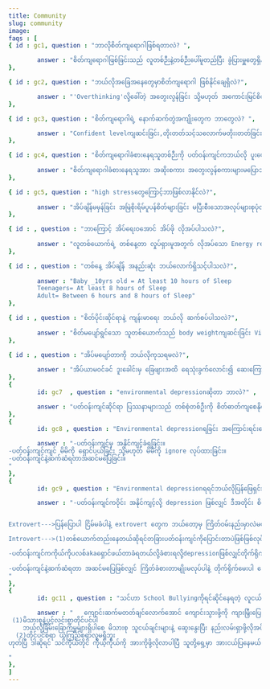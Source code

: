 ```yaml
---
title: Community
slug: community
image:
faqs : [
{ id : gc1, question : "ဘာလိုစိတ်ကျရောဂါဖြစ်ရတာလဲ? ",

        answer : "စိတ်ကျရောဂါဖြစ်ခြင်းသည် လူတစ်ဉီးနဲ့တစ်ဉီးပေါ်မူတည်ပြီး ခွဲပြားမှူတွေရှိနိုင်ပါတယ် များသောအားဖြင့် မိမိ နေထိုင်ရာပတ်ဝန်းကျင် နှင့် လုပ်ငန်းခွင်တို့သည် စိတ်ကျရောဂါဖြစ်ပေါ်စေခြင်း၏ ပင်မသော့ချက်တစ်ခုဖြစ်ပါတယ်။ လူတစ်ယောက်၏ စိတ်ကျန်းမားခြင်း မကျန်းမာခြင်းသည် နေ့စဉ်ပြောဆိုဆက်ဆံ ဆောင်ရွက်နေရသော Communityတစ်ခုအပေါ်မူတည်ပါတယ်။ မိမိ လုပ်ဆောင်ရမည့် အလုပ်တာဝန်များ ကြံကြာမှူ မှားယွင်းမှူကြောင့် stressဟုခေါ်သော ဖိစီးမှအနည်းငယ်စဖြစ်တည်ရမှ ထပ်တလဲလဲ ဖြစ်လာ ခံစားရလာသောအခါ depression ဟုခေါသော မိမိကိုယ်ကို ယုံကြည်မှူကျဆင်းခြင်း အဆိုးမြင်စိတ်များသာဖြစ်ပေါ်လာခြင်းစသည့်စိတ်ဓာတ်ကျဆင်းခြင်း၏ Signများကိုခံစားရနိုင်ပါတယ်။"
},

{ id : gc2, question : "ဘယ်လိုအခြေအနေတွေမှာစိတ်ကျရောဂါ ဖြစ်နိုင်ချေရှိလဲ?",

        answer : "'Overthinking'လို့ခေါ်တဲ့ အတွေးလွန်ခြင်း သို့မဟုတ် အကောင်းမြင်စိတ် ပျောက်ဆုံးနေသော အ‌ခြေအနေမျိုးတွင်ဖြစ်ပေါ်တတ်ပါတယ်။"
},

{ id : gc3, question : "စိတ်ကျရောဂါရဲ့ နောက်ဆက်တွဲအကျိုးတွေက ဘာတွေလဲ? ",

        answer : "Confident levelကျဆင်းခြင်း,တိုးတတ်သင့်သလောက်မတိုးးတတ်ခြင်း,'စိတ်ထောင်းကိုယ်ကြေ'ဆိုသောဆိုရိုးအတိုင်း စိတ်၏စေရာလိုက်၍  General Heathcareများ လစ်ဟာခြင်းများဖြစ်စေတတ်ပါတယ်။"
},

{ id : gc4, question : "စိတ်ကျရောဂါခံစားနေရသူတစ်ဉီးကို ပတ်ဝန်းကျင်ကဘယ်လို ပူးပေါင်း ကုသပေးမှူတွေ လုပ်ပေးနိုင်သလဲ?",
       
        answer : "စိတ်ကျရောဂါခံစားနေရသူအား အဆိုးစကား အတွေးလွန်စကားများမပြောဘဲ ထိုသူ၏အတွေးအမြင် အယူဆများကို နားထောင်ပေးခြင်းသည် ထိရောက်သောကုသနည်း တစ်ခုဖြစ်ပါသည်။"
},

{ id : gc5, question : "high stressတွေကြောင့်ဘာဖြစ်လာနိုင်လဲ?",
       
        answer : "အိပ်ချိန်မမှန်ခြင်း အမြဲစိုးရိမ်ပူပန်စိတ်များခြင်း မပြီးစီးသောအလုပ်များစုပုံလာခြင်း တို့သည် high stress ဖြစ်စေနိုင်ပါသည်။"
},

{ id : , question : "ဘာကြောင့် အိပ်ရေးဝအောင် အိပ်ဖို လိုအပ်ပါသလဲ?",
       
        answer : "လူတစ်ယောက်ရဲ့ တစ်နေ့တာ လှုပ်ရှားမူအတွက် လိုအပ်သော Energy requirementကိုကြည့်မည်ဆိုပါက'အိပ်ချိန်ဘယ်လောက်ရှိသလဲ'ဟူသော မေးခွန်းကိုလည်းမေးရမည်ဖြစ်သည်။ တစ်နေ့တာကိုစတင်ဖို့အတွက် internal Systemတွေနဲ့ Organic processတွေအတွက် အိပ်စက်အနားယူခြင်းသည် အရေးကြီးသော အစိတ်ပိုင်းတစ်ခုအနေဖြင့်ပါဝင်နေပါတယ်။"
},

{ id : , question : "တစ်နေ့ အိပ်ချိန် အနည်းဆုံး ဘယ်လောက်ရှိသင့်ပါသလဲ?",
       
        answer : "Baby _10yrs old = At least 10 hours of Sleep
        Teenagers= At least 8 hours of Sleep
        Adult= Between 6 hours and 8 hours of Sleep"
},

{ id : , question : "စိတ်ပိုင်းဆိုင်ရာနဲ့ ကျန်းမာရေး ဘယ်လို ဆက်စပ်ပါသလဲ?",
       
        answer : "စိတ်မပျော်ရွင်သော သူတစ်ယောက်သည် body weightကျဆင်းခြင်း Visual shapesများ သိသိသာသာ ပြောင်းလဲလာခြင်းတို့ကိုတွေ့ရပါမည်။ စိတ်စစေရာအတိုင်း နေနေတတ်ပြီး တစ်နေ့တာလုပ်ဆောင်ရမယ့် Bodyအတွက် လိုအပ်သော လုပ်ဆောင်ချက်များကိုမေ့လျော့ခြင်းများနှင့်ဆက်စပ်ပြီး ကျန်းမာရေးကို ထိခိုက်စေနိင်ပါသည်။"
},

{ id : , question : "အိပ်မပျော်တာကို ဘယ်လိုကုသရမလဲ?",
       
        answer : "အိပ်ယာမဝင်ခင် ဒူးခေါင်းမှ ခြေဖျားအထိ ရေသုံးခွက်လောင်း၍ ဆေးကြောပေးခြင်း စိတ်တည်ငြိမ်စေရန် meditation လုပ်ခြင်း calm and soft musicများ နားထောင်ခြင်းတို့ဖြင့် ကိုယ်တိုင်ကုသနိုင်ပါသည်။ ထို့ထက်အခြေအနေဆိုးပါက သက်ဆိုင်ရာ Physician များနှင့် ပြသပြီး ဆေးသောက်ကုသခြင်း exercise ဖြင့်ကုသခြင်းနည်းလမ်းများလည်းရှိပါသည်။"
},
{
        id: gc7  , question : "environmental depressionဆိုတာ ဘာလဲ?" ,

        answer : "ပတ်ဝန်းကျင်ဆိုင်ရာ ပြဿနာများသည် တစ်စုံတစ်ဦးကို စိတ်ဓာတ်ကျစေနိုင်သည်။အဲ့ဟာကို environmental depression ဟုခေါ်သည်။"
},
{
        id: gc8 , question : "Environmental depressionရခြင်း အကြောင်းရင်းတွေက ဘာတွေလဲ?" ,

        answer : "-ပတ်ဝန်းကျင်မှ အနိုင်ကျင့်ခံရခြင်း။
-ပတ်ဝန်းကျင်ကျင် မိမိကို ရှောင်ပယ်ခြင်း သို့မဟုတ် မိမိကို ignore လုပ်ထားခြင်း။
-ပတ်ဝန်းကျင်နဲ့ဆက်ဆံရတာအဆင်‌မပြေခြင်း။
"
},
{
        id: gc9 , question : "Environmental depressionရရင်ဘယ်လိုပြန်ဖြေရှင်းမလဲ။" ,

        answer : "-ပတ်ဝန်းကျင်ကဝိုင်း အနိုင်ကျင့်လို့ depression ဖြစ်လျှင် ဒီအတိုင်း စိတ်ထဲမှာကြိတ်မငိုပါနဲ့ ကိုယ်ကမမှားပဲနဲ့လုပ်သမျှငြိမ်ခံနေရအောင် သဲအိတ်လဲမဟုတ်။ ဆိုတော့ ဖြေရှင်းဖို့နည်းလမ်းက 2 ခုရှိပါတယ်။


Extrovert--->ပြန်ပြောပါ ငြိမ်မခံပါနဲ့ extrovert တွေက ဘယ်တော့မှ ကြိတ်ဝမ်းနည်းမှာလဲမဟုတ်ပါ ပြောစရာရှိတာပြောပါတယ်။

Introvert--->(1)တစ်ယောက်တည်းနေတယ်ဆိုရင်တခြားပတ်ဝန်းကျင်ကိုပြောင်းတာပဲဖြစ်ဖြစ်လုပ်ပါ။(2)ပြောင်းဖို့အဆင်မပြေရင်ကိုယ်နဲ့အဆင်ပြေပြီးအနားမှာရှိတဲ့တဲ့bffတို့မိသားစုဝင်တို့ကိုပြောပါ။introvertတွေကextrovertတွေလိုအော်ကြီးဟစ်ကျယ်တွေမ‌ေကျနပ်တာ‌ကိုထုတ်‌ေပြာတာ‌ေတွမလုပ်တတ်တော့ depression ဖြစ်နိုင်ခြေပိုများပါတယ် (မှတ်ချက်:အခုစာရေးနေတဲ့sout chaw gyi လို ambiverts တွေကတော့ ကြိုက်ရာလမ်းရွေးလို့ရပါတယ်)။ //ရူးနေတာပဲ

-ပတ်ဝန်းကျင်ကကိုယ်ကိုပလစ်akaရှောင်ဖယ်တာခံရတယ်လို့ခံစားရလို့depressionဖြစ်လျှင်တိုက်ရိုက်‌ရှင်းပါ။ဒီအခြေနေကျတိုက်ရိုက်မပြောလျှင်ဖြေရှင်းဖို့လုံးဝမလွယ်ပါ။တိုက်ရိုက်ဖြေရှင်းပါကပြဿနာရဲ့mainကိုသိပြီးဖြေရှင်နိုင်မှာပါ။ တခါတရံ ကိုယ့်ဘက်ကပဲဇွတ်ကြီးပလစ်တယ်လို့ခံစားနေရတာတွေပါ တိုက်ရိုက်ဖြေရှင်းလိုက်တာနဲ့သိနိုင်ပါတယ်။
 
-ပတ်ဝန်းကျင်နဲ့ဆက်ဆံရတာ အဆင်မပြေဖြစ်လျှင် ကြိတ်ခံစားတာမျိုးမလုပ်ပါနဲ့ တိုက်ရိုက်မေးပါ ပြောရဲဆိုရဲ ဖြစ်ဖို့လိုအပ်ပါမည်အဲ့တာ မှ pov နှစ်ဘက်စလုံးကို သဘောပေါက်ပြီးကိုယ်အမှားသူ့အမှား ကို မျက်စိပွင့်သွားပြီး ပြင်ဆင်လို့ရမှ environmental depression မရှိမှာပါ။
"
},
{
        id: gc11 , question : "သင်ဟာ School Bullyingကိုရင်ဆိုင်နေရတဲ့ လူငယ်တစ်ယောက်ဆိုရင် ဘယ်လိုလုပ်ရမလဲ?" ,

        answer : "   ကျောင်းဆက်မတတ်ချင်လောက်အောင် ကျောင်းသွားဖို့ကို ကျားမြှီးပြေးဆွဲတာထက်ကြောက်နေကြတဲ့သူတွေရှိပါတယ်။ သူတို့က ပညာရေးကိုလည်း မရပ်တန့်ချင်ဘူး ကျောင်းဆက်တတ်ဖို့ကလည်း ကျာင်းမှာ ရုပ်ပိုင်းဆိုင်ရာကို ဒါမှမဟုတ် မိသားစုနောက်ခံအသိုင်းဝိုင်းနဲ့ပတ်သက်ပြီး မကောင်းပြောဆို ခြိမ်းခြောက်အနိုင်ကျင့်သူတွေ ကိုယ့်ရဲ့ Pravicyကိုထိပါးသည်အထိ မိန်းကလေးဆိုလည်း မိန်းကလေးတစ်ယောက်ရဲ့အရှက်တရား ယောကျာ်းလေးဆိုလည်း သူတို့ရဲ့မာန အဲ့လိုထိခိုက်တဲ့ထိ School Bullyingတွေက ပိုမိုဆိုးရွားလာပါတယ်။အဲ့ဒါကြောင့် အဲ့လိုအခြေအနေနဲ့ ရင်ဆိုင်နေရပြီဆိုရင်
 (1)မိသားစုနဲ့ပွင့်လင်းစွာတိုင်ပင်ပါ
    ဘယ်လိုခြိမ်းခြောက်မှူများရှိပါစေ မိသားစု သူငယ်ချင်းများနဲ့ ဆွေးနွေးပြီး နည်းလမ်းရှာဖို့လိုအပ်ပါတယ် Bully to Suicide ဖြစ်ရတဲ့အကြောင်းကတော့ ကြားထဲမှာ Stress aloneဆိုတဲ့ processတစ်ခုလည်းပါပါတယ်။ ကိုယ်က အနိုင်ကျင့်ခံရတယ် ပြောဖို့အဆင်မပြေတဲ့အခြေအနေထိဖြစ်သွားတယ် ဒီတိုင်း တစ်ယောက်ထဲ ကြိတ်ခံစားတယ် ပြီးတော့ သက်သေလိုက်တယ်။ ဒါဆို bullyလုပ်ရတာကို အရသာတွေ့တဲ့သူတွေများလာမှာပေါ့ ဒါဆို သင့်လိုလူတွေများပြားလာပြီး ကမ်ဘာကြီးက ဘူလီဝေါ်ကြီး ဖြစ်လာနိုင်ပါတယ်
  (2)တိုင်ပင်စရာ ယုံကြည်စရာလူမရှိဘူး
ဟုတ်ပြီ ဒါဆိုရင် သင်ကိုယ်တိုင် ကိုယ့်ကိုယ်ကို အားကိုဖို့လိုလာပါပြီ သူတို့ရှေ့မှာ အားငယ်ပြနေမယ် ကြောက်ရွံပြနေမယ်ဆိုရင် ကမ်းတတ် လာမှာပေါ့ မဟုတ်ဘူးလား ဒါကြောင့် ကိုယ်ကဘယ်လောက်သန်မာကြောင်း သူတို့အထင်သေးစရာမဟုတ်ကြောင်း အလုပ်နဲ့ဘဲဖြစ်စေ လုပ်တွေ့ဖြစ်စေ သိမြင်အောင်ပြပေးသင့်ပါတယ် ပြန်ပြီးရိုက်ပါထိုးပါလို့ပြောချင်တာတော့မဟုတ်ပါဘူး ဉပဒေဘောင်ထဲကနေရင်ဆိုင်တိုက်ခိုက်ပါ။သင်သည်သာ သင့်အားကိုးရာပါ ဒီလောကကြီးမှာ သင့်ကလွဲပြီး သင့်အတွက် ရပ်တည်မယ့် သင့်အတွက် ရှင်သန်မယ့်သူဆိုတာရှားပါတယ် I have come to love myself, who I am for who I was and for who I hope to becomeလို့ World Wide Band တစ်ခုဖြစ်တဲ့ BTS ရဲ့ Leader  RMကပြောခဲ့ဖူးပါတယ်။ ဒါကြောင့် bullyလုပ်ခံနေရရင်လည်း ကိုယ့်ကိုကိုယ်ချစ်ပြီး suicide မလုပ်ဖို့ အရှုံး‌မပေးဖို့ ရဲရင့်စွာရင်ဆိုင်ဖို့ ရင်ထဲကနေလှိုက်လှိုက်လှဲလှဲ အကြံပေးချင်ပါတယ် အမျိုးသားကောင်း အမျိုးသမီးကောင်းလူငယ်တို့။

"
},
]
---
```


